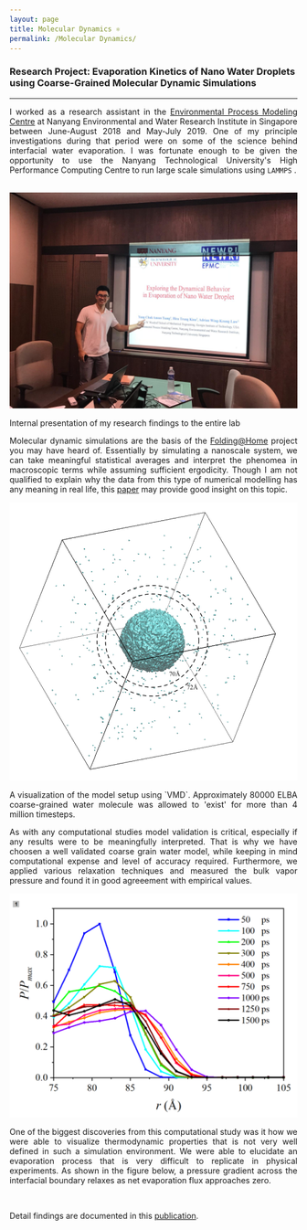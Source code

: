 ```yaml
---
layout: page
title: Molecular Dynamics ⚛️
permalink: /Molecular Dynamics/
---
```

### Research Project: Evaporation Kinetics of Nano Water Droplets using Coarse-Grained Molecular Dynamic Simulations
---
<div align="justify">
I worked as a research assistant in the <a href="http://newri.ntu.edu.sg/Research/NEWRI%20Research%20Domain/EPMC/Pages/Overview.aspx">Environmental Process Modeling Centre</a> at
Nanyang Environmental and Water Research Institute in Singapore between June-August 2018 and May-July 2019.
One of my principle investigations during that period were on some of the science behind interfacial water evaporation.
I was fortunate enough to be given the opportunity to use the Nanyang Technological University's
High Performance Computing Centre to run large scale simulations using <code>LAMMPS</code> .<br />
</div>
<br />

<p align="center">
  <img width="auto" height="auto" src="/assets/photo6.JPG">
  <figcaption>Internal presentation of my research findings to the entire lab</figcaption>
</p>

<div align="justify">

Molecular dynamic simulations are the basis of the <a href="https://foldingathome.org/">Folding@Home</a> project you may have heard of. Essentially by simulating a nanoscale system, we can take meaningful statistical averages and interpret the phenomea in macroscopic terms while assuming sufficient ergodicity.
Though I am not qualified to explain why the data from this type of numerical modelling has any meaning in real life, this <a href="https://www.ncbi.nlm.nih.gov/pmc/articles/PMC2800798/pdf/nihms-127989.pdf">paper</a>
 may provide good insight on this topic.


<p align="center">
  <img width="auto" height="auto" src="/assets/photo420.jpg">
  <figcaption>A visualization of the model setup using `VMD`. Approximately 80000 ELBA coarse-grained water molecule was allowed to 'exist' for more than 4 million timesteps.</figcaption>
</p>

As with any computational studies model validation is critical, especially if any results were to be meaningfully interpreted. That is why we have choosen a well validated coarse grain water model,
 while keeping in mind computational expense and level of accuracy required. Furthermore, we applied various relaxation techniques and measured the bulk vapor pressure and found it in good agreeement with
 empirical values.

<p align="center">
  <img width="auto" height="auto" src="/assets/photo106.png">
</p>

One of the biggest discoveries from this computational study was it how we were able to visualize thermodynamic properties that is not very well defined in such a simulation environment.
We were able to elucidate an evaporation process that is very difficult to replicate in physical experiments. As shown in the figure below,
 a pressure gradient across the interfacial boundary relaxes as net evaporation flux approaches zero.<br />

<br />

Detail findings are documented in this <a href="https://www.sciencedirect.com/science/article/abs/pii/S0017931019349750?dgcid=rss_sd_all">publication</a>.
</div>
